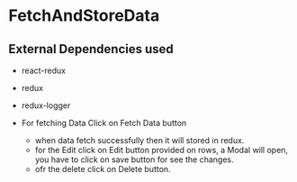 # FetchAndStoreData

## External Dependencies used
 - react-redux
 - redux
 - redux-logger   

- For fetching Data Click on Fetch Data button 
  - when data fetch successfully then it will stored in redux.
  - for the Edit click on Edit button provided on rows, a Modal will open, you have to click on save button for see the changes.
  - ofr the delete click on Delete button. 
